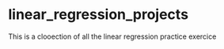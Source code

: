 # linear_regression_projects
 This is a clooection of all the linear regression practice exercice
 
